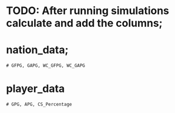 # TODO: After running simulations calculate and add the columns;
# nation_data; 
    # GFPG, GAPG, WC_GFPG, WC_GAPG
# player_data
    # GPG, APG, CS_Percentage
